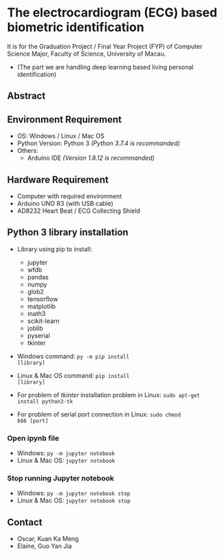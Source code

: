 # The electrocardiogram (ECG) based biometric identification
It is for the Graduation Project / Final Year Project (FYP) of Computer Science Major, Faculty of Science, University of Macau. 
- (The part we are handling deep learning based living personal identification)

## Abstract

## Environment Requirement
* OS: Windows / Linux / Mac OS
* Python Version: Python 3 *(Python 3.7.4 is recommanded)*
* Others:
  - Arduino IDE *(Version 1.8.12 is recommanded)*
  
## Hardware Requirement
* Computer with required environment
* Arduino UNO R3 (with USB cable)
* AD8232 Heart Beat / ECG Collecting Shield

## Python 3 library installation
* Library using pip to install:
  - jupyter
  - wfdb
  - pandas
  - numpy
  - glob2
  - tensorflow
  - matplotlib
  - math3
  - scikit-learn
  - joblib
  - pyserial
  - tkinter
* Windows command: <code>py -m pip install [library]</code>
* Linux & Mac OS command: <code>pip install [library]</code>

* For problem of *tkinter* installation problem in Linux:
<code>sudo apt-get install python3-tk</code>

* For problem of serial port connection in Linux:
<code>sudo chmod 666 [port]</code>


### Open ipynb file
* Windows: <code>py -m jupyter notebook</code>
* Linux & Mac OS: <code>jupyter notebook</code>

### Stop running Jupyter notebook
* Windows: <code>py -m jupyter notebook stop</code>
* Linux & Mac OS: <code>jupyter notebook stop</code>

## Contact
* Oscar, Kuan Ka Meng
* Elaine, Guo Yan Jia

